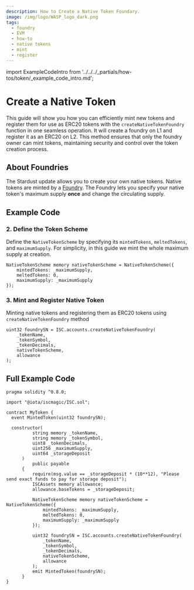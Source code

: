 ```yaml
---
description: How to Create a Native Token Foundary.
image: /img/logo/WASP_logo_dark.png
tags:
  - foundry
  - EVM
  - how-to
  - native tokens
  - mint
  - register
---
```


import ExampleCodeIntro from '../../../_partials/how-tos/token/_example_code_intro.md';

# Create a Native Token

This guide will show you how you can efficiently mint new tokens and register them for use as ERC20 tokens with the `createNativeTokenFoundry` function in one seamless operation. It will create a foundry on L1 and register it as an ERC20 on L2. This method ensures that only the foundry owner can mint tokens, maintaining security and control over the token creation process.

## About Foundries

The Stardust update allows you to create your own native tokens. Native tokens are minted by a [Foundry](/tips/tips/TIP-0018/#foundry-output). 
The Foundry lets you specify your native token's maximum supply **once** and change the circulating supply.

## Example Code

<ExampleCodeIntro/>

### 2. Define the Token Scheme

Define the `NativeTokenScheme` by specifying its `mintedTokens`, `meltedTokens`, and `maximumSupply`. For simplicity, in this guide we mint the whole maximum supply at creation.

```solidity
NativeTokenScheme memory nativeTokenScheme = NativeTokenScheme({
    mintedTokens: _maximumSupply,
    meltedTokens: 0,
    maximumSupply: _maximumSupply
});
```

### 3. Mint and Register Native Token 

Minting native tokens and registering them as ERC20 tokens using `createNativeTokenFoundry` method

```solidity
uint32 foundrySN = ISC.accounts.createNativeTokenFoundry(
    _tokenName, 
    _tokenSymbol, 
    _tokenDecimals, 
    nativeTokenScheme, 
    allowance
);
```

## Full Example Code

```solidity
pragma solidity ^0.8.0;

import "@iota/iscmagic/ISC.sol";

contract MyToken {
  event MintedToken(uint32 foundrySN); 

  constructor(
          string memory _tokenName, 
          string memory _tokenSymbol, 
          uint8 _tokenDecimals, 
          uint256 _maximumSupply,
          uint64 _storageDeposit
      ) 
          public payable 
      {
          require(msg.value == _storageDeposit * (10**12), "Please send exact funds to pay for storage deposit");
          ISCAssets memory allowance;
          allowance.baseTokens = _storageDeposit;

          NativeTokenScheme memory nativeTokenScheme = NativeTokenScheme({
              mintedTokens: _maximumSupply,
              meltedTokens: 0,
              maximumSupply: _maximumSupply
          });

          uint32 foundrySN = ISC.accounts.createNativeTokenFoundry(
              _tokenName, 
              _tokenSymbol, 
              _tokenDecimals, 
              nativeTokenScheme, 
              allowance
          );
          emit MintedToken(foundrySN);
      }
}
```
